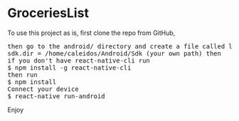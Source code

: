 # GroceriesList
To use this project as is, first clone the repo from GitHub, 
<pre>
then go to the android/ directory and create a file called local.properties with this line:
sdk.dir = /home/caleidos/Android/Sdk (your own path) then
if you don't have react-native-cli run 
$ npm install -g react-native-cli
then run
$ npm install
Connect your device
$ react-native run-android</pre>
Enjoy
